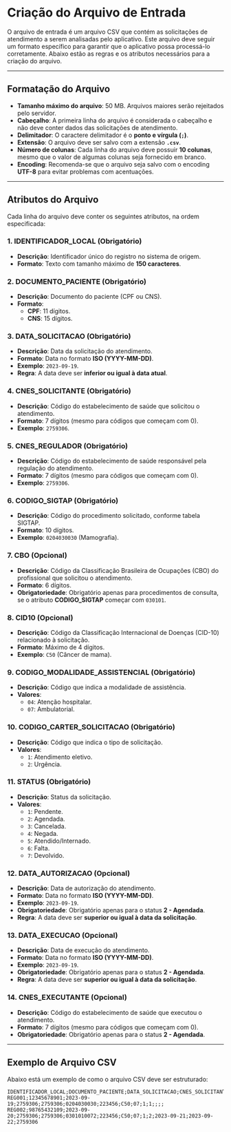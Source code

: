 # Criação do Arquivo de Entrada

O arquivo de entrada é um arquivo CSV que contém as solicitações de atendimento a serem analisadas pelo aplicativo. Este arquivo deve seguir um formato específico para garantir que o aplicativo possa processá-lo corretamente. Abaixo estão as regras e os atributos necessários para a criação do arquivo.

---

## Formatação do Arquivo

- **Tamanho máximo do arquivo**: 50 MB. Arquivos maiores serão rejeitados pelo servidor.
- **Cabeçalho**: A primeira linha do arquivo é considerada o cabeçalho e não deve conter dados das solicitações de atendimento.
- **Delimitador**: O caractere delimitador é o **ponto e vírgula (`;`)**.
- **Extensão**: O arquivo deve ser salvo com a extensão **`.csv`**.
- **Número de colunas**: Cada linha do arquivo deve possuir **10 colunas**, mesmo que o valor de algumas colunas seja fornecido em branco.
- **Encoding**: Recomenda-se que o arquivo seja salvo com o encoding **UTF-8** para evitar problemas com acentuações.

---

## Atributos do Arquivo

Cada linha do arquivo deve conter os seguintes atributos, na ordem especificada:

### 1. **IDENTIFICADOR_LOCAL** (Obrigatório)
- **Descrição**: Identificador único do registro no sistema de origem.
- **Formato**: Texto com tamanho máximo de **150 caracteres**.

### 2. **DOCUMENTO_PACIENTE** (Obrigatório)
- **Descrição**: Documento do paciente (CPF ou CNS).
- **Formato**:
  - **CPF**: 11 dígitos.
  - **CNS**: 15 dígitos.

### 3. **DATA_SOLICITACAO** (Obrigatório)
- **Descrição**: Data da solicitação do atendimento.
- **Formato**: Data no formato **ISO (YYYY-MM-DD)**.
- **Exemplo**: `2023-09-19`.
- **Regra**: A data deve ser **inferior ou igual à data atual**.

### 4. **CNES_SOLICITANTE** (Obrigatório)
- **Descrição**: Código do estabelecimento de saúde que solicitou o atendimento.
- **Formato**: 7 dígitos (mesmo para códigos que começam com 0).
- **Exemplo**: `2759306`.

### 5. **CNES_REGULADOR** (Obrigatório)
- **Descrição**: Código do estabelecimento de saúde responsável pela regulação do atendimento.
- **Formato**: 7 dígitos (mesmo para códigos que começam com 0).
- **Exemplo**: `2759306`.

### 6. **CODIGO_SIGTAP** (Obrigatório)
- **Descrição**: Código do procedimento solicitado, conforme tabela SIGTAP.
- **Formato**: 10 dígitos.
- **Exemplo**: `0204030030` (Mamografia).

### 7. **CBO** (Opcional)
- **Descrição**: Código da Classificação Brasileira de Ocupações (CBO) do profissional que solicitou o atendimento.
- **Formato**: 6 dígitos.
- **Obrigatoriedade**: Obrigatório apenas para procedimentos de consulta, se o atributo **CODIGO_SIGTAP** começar com `030101`.

### 8. **CID10** (Opcional)
- **Descrição**: Código da Classificação Internacional de Doenças (CID-10) relacionado à solicitação.
- **Formato**: Máximo de 4 dígitos.
- **Exemplo**: `C50` (Câncer de mama).

### 9. **CODIGO_MODALIDADE_ASSISTENCIAL** (Obrigatório)
- **Descrição**: Código que indica a modalidade de assistência.
- **Valores**:
  - `04`: Atenção hospitalar.
  - `07`: Ambulatorial.

### 10. **CODIGO_CARTER_SOLICITACAO** (Obrigatório)
- **Descrição**: Código que indica o tipo de solicitação.
- **Valores**:
  - `1`: Atendimento eletivo.
  - `2`: Urgência.

### 11. **STATUS** (Obrigatório)
- **Descrição**: Status da solicitação.
- **Valores**:
  - `1`: Pendente.
  - `2`: Agendada.
  - `3`: Cancelada.
  - `4`: Negada.
  - `5`: Atendido/Internado.
  - `6`: Falta.
  - `7`: Devolvido.

### 12. **DATA_AUTORIZACAO** (Opcional)
- **Descrição**: Data de autorização do atendimento.
- **Formato**: Data no formato **ISO (YYYY-MM-DD)**.
- **Exemplo**: `2023-09-19`.
- **Obrigatoriedade**: Obrigatório apenas para o status **2 - Agendada**.
- **Regra**: A data deve ser **superior ou igual à data da solicitação**.

### 13. **DATA_EXECUCAO** (Opcional)
- **Descrição**: Data de execução do atendimento.
- **Formato**: Data no formato **ISO (YYYY-MM-DD)**.
- **Exemplo**: `2023-09-19`.
- **Obrigatoriedade**: Obrigatório apenas para o status **2 - Agendada**.
- **Regra**: A data deve ser **superior ou igual à data da solicitação**.

### 14. **CNES_EXECUTANTE** (Opcional)
- **Descrição**: Código do estabelecimento de saúde que executou o atendimento.
- **Formato**: 7 dígitos (mesmo para códigos que começam com 0).
- **Obrigatoriedade**: Obrigatório apenas para o status **2 - Agendada**.

---

## Exemplo de Arquivo CSV

Abaixo está um exemplo de como o arquivo CSV deve ser estruturado:

```csv
IDENTIFICADOR_LOCAL;DOCUMENTO_PACIENTE;DATA_SOLICITACAO;CNES_SOLICITANTE;CNES_REGULADOR;CODIGO_SIGTAP;CBO;CID10;CODIGO_MODALIDADE_ASSISTENCIAL;CODIGO_CARTER_SOLICITACAO;STATUS;DATA_AUTORIZACAO;DATA_EXECUCAO;CNES_EXECUTANTE
REG001;12345678901;2023-09-19;2759306;2759306;0204030030;223456;C50;07;1;1;;;;
REG002;98765432109;2023-09-20;2759306;2759306;0301010072;223456;C50;07;1;2;2023-09-21;2023-09-22;2759306
```